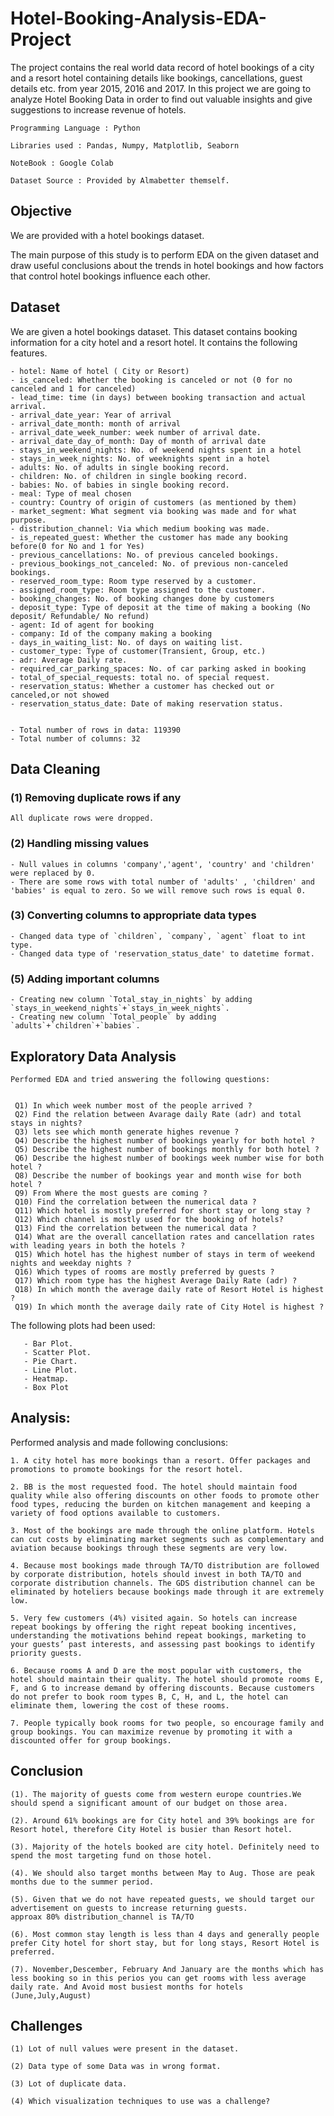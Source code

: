 # Hotel-Booking-Analysis-EDA-Project
The project contains the real world data record of hotel bookings of a city and a resort hotel containing details like bookings, cancellations, guest details etc. from year 2015, 2016 and 2017. In this project we are going to analyze Hotel Booking Data in order to find out valuable insights and give suggestions to increase revenue of hotels.

```
Programming Language : Python

Libraries used : Pandas, Numpy, Matplotlib, Seaborn

NoteBook : Google Colab

Dataset Source : Provided by Almabetter themself.
```


## Objective

We are provided with a hotel bookings dataset.

The main purpose of this study is to perform EDA on the given dataset and draw useful conclusions about the trends in hotel bookings and how factors that control hotel bookings influence each other.

## Dataset
We are given a hotel bookings dataset. This dataset contains booking information for a city hotel and a resort hotel. It contains the following features.
```
- hotel: Name of hotel ( City or Resort)
- is_canceled: Whether the booking is canceled or not (0 for no canceled and 1 for canceled)
- lead_time: time (in days) between booking transaction and actual arrival.
- arrival_date_year: Year of arrival
- arrival_date_month: month of arrival
- arrival_date_week_number: week number of arrival date.
- arrival_date_day_of_month: Day of month of arrival date
- stays_in_weekend_nights: No. of weekend nights spent in a hotel
- stays_in_week_nights: No. of weeknights spent in a hotel
- adults: No. of adults in single booking record.
- children: No. of children in single booking record.
- babies: No. of babies in single booking record.
- meal: Type of meal chosen
- country: Country of origin of customers (as mentioned by them)
- market_segment: What segment via booking was made and for what purpose.
- distribution_channel: Via which medium booking was made.
- is_repeated_guest: Whether the customer has made any booking before(0 for No and 1 for Yes)
- previous_cancellations: No. of previous canceled bookings.
- previous_bookings_not_canceled: No. of previous non-canceled bookings.
- reserved_room_type: Room type reserved by a customer.
- assigned_room_type: Room type assigned to the customer.
- booking_changes: No. of booking changes done by customers
- deposit_type: Type of deposit at the time of making a booking (No deposit/ Refundable/ No refund)
- agent: Id of agent for booking
- company: Id of the company making a booking
- days_in_waiting_list: No. of days on waiting list.
- customer_type: Type of customer(Transient, Group, etc.)
- adr: Average Daily rate.
- required_car_parking_spaces: No. of car parking asked in booking
- total_of_special_requests: total no. of special request.
- reservation_status: Whether a customer has checked out or canceled,or not showed
- reservation_status_date: Date of making reservation status.


- Total number of rows in data: 119390
- Total number of columns: 32
```

## Data Cleaning


### (1) Removing duplicate rows if any
```
All duplicate rows were dropped.
```
### (2) Handling missing values
```
- Null values in columns 'company','agent', 'country' and 'children' were replaced by 0.
- There are some rows with total number of 'adults' , 'children' and 'babies' is equal to zero. So we will remove such rows is equal 0.
```

### (3) Converting columns to appropriate data types
```
- Changed data type of `children`, `company`, `agent` float to int type.
- Changed data type of 'reservation_status_date' to datetime format.
```

### (5) Adding important columns
```
- Creating new column `Total_stay_in_nights` by adding `stays_in_weekend_nights`+`stays_in_week_nights`.
- Creating new column `Total_people` by adding `adults`+`children`+`babies`.
```

## Exploratory Data Analysis
```
Performed EDA and tried answering the following questions:


 Q1) In which week number most of the people arrived ?
 Q2) Find the relation between Avarage daily Rate (adr) and total stays in nights?
 Q3) lets see which month generate highes revenue ?
 Q4) Describe the highest number of bookings yearly for both hotel ?
 Q5) Describe the highest number of bookings monthly for both hotel ?
 Q6) Describe the highest number of bookings week number wise for both hotel ?
 Q8) Describe the number of bookings year and month wise for both hotel ?
 Q9) From Where the most guests are coming ?
 Q10) Find the correlation between the numerical data ?
 Q11) Which hotel is mostly preferred for short stay or long stay ?
 Q12) Which channel is mostly used for the booking of hotels?
 Q13) Find the correlation between the numerical data ?
 Q14) What are the overall cancellation rates and cancellation rates with leading years in both the hotels ?
 Q15) Which hotel has the highest number of stays in term of weekend nights and weekday nights ?
 Q16) Which types of rooms are mostly preferred by guests ?
 Q17) Which room type has the highest Average Daily Rate (adr) ?
 Q18) In which month the average daily rate of Resort Hotel is highest ?
 Q19) In which month the average daily rate of City Hotel is highest ?
```

The following plots had been used:
```
   - Bar Plot.
   - Scatter Plot.
   - Pie Chart.
   - Line Plot.
   - Heatmap.
   - Box Plot
```

## Analysis:

Performed analysis and made following conclusions:
```
1. A city hotel has more bookings than a resort. Offer packages and promotions to promote bookings for the resort hotel.

2. BB is the most requested food. The hotel should maintain food quality while also offering discounts on other foods to promote other food types, reducing the burden on kitchen management and keeping a variety of food options available to customers.

3. Most of the bookings are made through the online platform. Hotels can cut costs by eliminating market segments such as complementary and aviation because bookings through these segments are very low.

4. Because most bookings made through TA/TO distribution are followed by corporate distribution, hotels should invest in both TA/TO and corporate distribution channels. The GDS distribution channel can be eliminated by hoteliers because bookings made through it are extremely low.

5. Very few customers (4%) visited again. So hotels can increase repeat bookings by offering the right repeat booking incentives, understanding the motivations behind repeat bookings, marketing to your guests’ past interests, and assessing past bookings to identify priority guests.

6. Because rooms A and D are the most popular with customers, the hotel should maintain their quality. The hotel should promote rooms E, F, and G to increase demand by offering discounts. Because customers do not prefer to book room types B, C, H, and L, the hotel can eliminate them, lowering the cost of these rooms.

7. People typically book rooms for two people, so encourage family and group bookings. You can maximize revenue by promoting it with a discounted offer for group bookings.
```

## Conclusion

```
(1). The majority of guests come from western europe countries.We should spend a significant amount of our budget on those area.

(2). Around 61% bookings are for City hotel and 39% bookings are for Resort hotel, therefore City Hotel is busier than Resort hotel.

(3). Majority of the hotels booked are city hotel. Definitely need to spend the most targeting fund on those hotel.

(4). We should also target months between May to Aug. Those are peak months due to the summer period.

(5). Given that we do not have repeated guests, we should target our advertisement on guests to increase returning guests.
approax 80% distribution_channel is TA/TO

(6). Most common stay length is less than 4 days and generally people prefer City hotel for short stay, but for long stays, Resort Hotel is preferred.

(7). November,Descember, February And January are the months which has less booking so in this perios you can get rooms with less average daily rate. And Avoid most busiest months for hotels (June,July,August)
```

## Challenges
```
(1) Lot of null values were present in the dataset.

(2) Data type of some Data was in wrong format.

(3) Lot of duplicate data.

(4) Which visualization techniques to use was a challenge?
```
